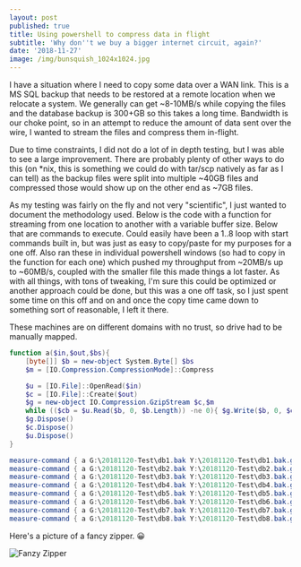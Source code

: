 ```yaml
---
layout: post
published: true
title: Using powershell to compress data in flight
subtitle: 'Why don''t we buy a bigger internet circuit, again?'
date: '2018-11-27'
image: /img/bunsquish_1024x1024.jpg
---
```

I have a situation where I need to copy some data over a WAN link. This is a MS SQL backup that needs to be restored at a remote location when we relocate a system. We generally can get ~8-10MB/s while copying the files and the database backup is 300+GB so this takes a long time. Bandwidth is our choke point, so in an attempt to reduce the amount of data sent over the wire, I wanted to stream the files and compress them in-flight.

Due to time constraints, I did not do a lot of in depth testing, but I was able to see a large improvement. There are probably plenty of other ways to do this (on \*nix, this is something we could do with tar/scp natively as far as I can tell) as the backup files were split into multiple ~40GB files and compressed those would show up on the other end as ~7GB files. 

As my testing was fairly on the fly and not very "scientific", I just wanted to document the methodology used. Below is the code with a function for streaming from one location to another with a variable buffer size. Below that are commands to execute. Could easily have been a 1..8 loop with start commands built in, but was just as easy to copy/paste for my purposes for a one off. Also ran these in individual powershell windows (so had to copy in the function for each one) which pushed my throughput from ~20MB/s up to ~60MB/s, coupled with the smaller file this made things a lot faster. As with all things, with tons of tweaking, I'm sure this could be optimized or another approach could be done, but this was a one off task, so I just spent some time on this off and on and once the copy time came down to something sort of reasonable, I left it there.

These machines are on different domains with no trust, so drive had to be manually mapped.

``` ps1
function a($in,$out,$bs){
    [byte[]] $b = new-object System.Byte[] $bs
    $m = [IO.Compression.CompressionMode]::Compress

    $u = [IO.File]::OpenRead($in)
    $c = [IO.File]::Create($out)
    $g = new-object IO.Compression.GzipStream $c,$m
    while (($cb = $u.Read($b, 0, $b.Length)) -ne 0){ $g.Write($b, 0, $cb) }
    $g.Dispose()
    $c.Dispose()
    $u.Dispose()
}

measure-command { a G:\20181120-Test\db1.bak Y:\20181120-Test\db1.bak.gz 8192 }
measure-command { a G:\20181120-Test\db2.bak Y:\20181120-Test\db2.bak.gz 8192 }
measure-command { a G:\20181120-Test\db3.bak Y:\20181120-Test\db3.bak.gz 8192 }
measure-command { a G:\20181120-Test\db4.bak Y:\20181120-Test\db4.bak.gz 8192 }
measure-command { a G:\20181120-Test\db5.bak Y:\20181120-Test\db5.bak.gz 8192 }
measure-command { a G:\20181120-Test\db6.bak Y:\20181120-Test\db6.bak.gz 8192 }
measure-command { a G:\20181120-Test\db7.bak Y:\20181120-Test\db7.bak.gz 8192 }
measure-command { a G:\20181120-Test\db8.bak Y:\20181120-Test\db8.bak.gz 8192 }
```

Here's a picture of a fancy zipper. 😀

![Fanzy Zipper]({{site.baseurl}}/img/Article_Innovations_Zip-necklace_U-B2.jpg)
